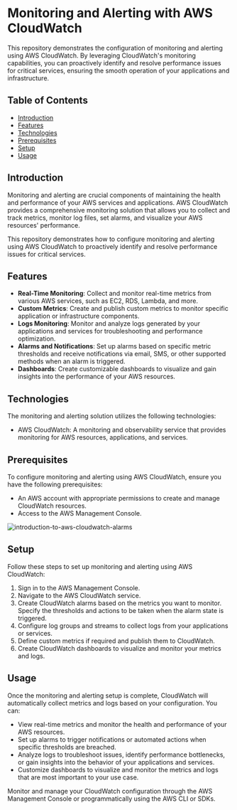 # Monitoring and Alerting with AWS CloudWatch

This repository demonstrates the configuration of monitoring and alerting using AWS CloudWatch. By leveraging CloudWatch's monitoring capabilities, you can proactively identify and resolve performance issues for critical services, ensuring the smooth operation of your applications and infrastructure.

## Table of Contents
- [Introduction](#introduction)
- [Features](#features)
- [Technologies](#technologies)
- [Prerequisites](#prerequisites)
- [Setup](#setup)
- [Usage](#usage)

## Introduction

Monitoring and alerting are crucial components of maintaining the health and performance of your AWS services and applications. AWS CloudWatch provides a comprehensive monitoring solution that allows you to collect and track metrics, monitor log files, set alarms, and visualize your AWS resources' performance.

This repository demonstrates how to configure monitoring and alerting using AWS CloudWatch to proactively identify and resolve performance issues for critical services.

## Features

- **Real-Time Monitoring**: Collect and monitor real-time metrics from various AWS services, such as EC2, RDS, Lambda, and more.
- **Custom Metrics**: Create and publish custom metrics to monitor specific application or infrastructure components.
- **Logs Monitoring**: Monitor and analyze logs generated by your applications and services for troubleshooting and performance optimization.
- **Alarms and Notifications**: Set up alarms based on specific metric thresholds and receive notifications via email, SMS, or other supported methods when an alarm is triggered.
- **Dashboards**: Create customizable dashboards to visualize and gain insights into the performance of your AWS resources.

## Technologies

The monitoring and alerting solution utilizes the following technologies:

- AWS CloudWatch: A monitoring and observability service that provides monitoring for AWS resources, applications, and services.

## Prerequisites

To configure monitoring and alerting using AWS CloudWatch, ensure you have the following prerequisites:

- An AWS account with appropriate permissions to create and manage CloudWatch resources.
- Access to the AWS Management Console.

![introduction-to-aws-cloudwatch-alarms](https://github.com/satyamws/AWS-Projects/assets/26667834/4dfe2503-5bcb-4e21-96a9-8aaa7343d11b)

## Setup

Follow these steps to set up monitoring and alerting using AWS CloudWatch:

1. Sign in to the AWS Management Console.
2. Navigate to the AWS CloudWatch service.
3. Create CloudWatch alarms based on the metrics you want to monitor. Specify the thresholds and actions to be taken when the alarm state is triggered.
4. Configure log groups and streams to collect logs from your applications or services.
5. Define custom metrics if required and publish them to CloudWatch.
6. Create CloudWatch dashboards to visualize and monitor your metrics and logs.

## Usage

Once the monitoring and alerting setup is complete, CloudWatch will automatically collect metrics and logs based on your configuration. You can:

- View real-time metrics and monitor the health and performance of your AWS resources.
- Set up alarms to trigger notifications or automated actions when specific thresholds are breached.
- Analyze logs to troubleshoot issues, identify performance bottlenecks, or gain insights into the behavior of your applications and services.
- Customize dashboards to visualize and monitor the metrics and logs that are most important to your use case.

Monitor and manage your CloudWatch configuration through the AWS Management Console or programmatically using the AWS CLI or SDKs.
